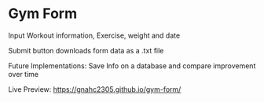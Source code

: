 # Gym Form

Input Workout information, Exercise, weight and date

Submit button downloads form data as a .txt file

Future Implementations: Save Info on a database and compare improvement over time

Live Preview: https://gnahc2305.github.io/gym-form/
